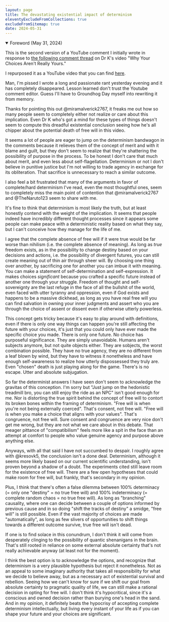```yaml
---
layout: page
title: The devastating existential impact of determinism
eleventyExcludeFromCollections: true
excludeFromSitemap: true
date: 2024-05-31
---
```


<details open="true">
  <summary>
    Foreword (May 31, 2024)
  </summary>

This is the second version of a YouTube comment I initially wrote in response to [the following comment thread](https://www.youtube.com/watch?v=u8H4_dz1_jY&lc=Ugwf13K3qoUqfjZc_CJ4AaABAg) on Dr K's video "Why Your Choices Aren't Really Yours."

I repurposed it as a YouTube video that you can find [here](https://youtu.be/zNDPuB64Ucs).

</details>

Man, I'm pissed I wrote a long and passionate rant yesterday evening and it has completely disappeared. Lesson learned don't trust the Youtube comment editor. Guess I'll have to Groundhog Day myself into rewriting it from memory.

Thanks for pointing this out @miramalverick2767, it freaks me out how so many people seem to completely either not realize or care about this implication. Even Dr K who's got a mind for these types of things doesn't seem to compute this dreadful existential conclusion seeing how he's all chipper about the potential death of free will in this video.

It seems a lot of people are eager to jump on the determinism bandwagon in the comments because it relieves them of the concept of merit and with it blame and guilt, but they don't seem to realize that they're shattering the possibility of purpose in the process. To be honest I don't care that much about merit, and even less about self-flagellation. Determinism or not I don't believe in punitive justice but I'm not willing to trade agency in exchange for its obliteration. That sacrifice is unnecessary to reach a similar outcome.

I also feel a bit frustrated that many of the arguments in favor of complete/hard determinism I've read, even the most thoughtful ones, seem to completely miss the main point of contention that @miramalverick2767 and @TheNaruto123 seem to share with me.

It's fine to think that determinism is most likely the truth, but at least honestly contend with the weight of the implication. It seems that people indeed have incredibly different thought processes since it appears some people can make peace with a deterministic reality based on what they say, but I can't conceive how they manage for the life of me.

I agree that the complete absence of free will if it were true would be far worse than nihilism (i.e. the complete absence of meaning). As long as *true* freedom exists, as in the possibility to change destiny based on your decisions and actions, i.e. the possibility of divergent futures, you can still create meaning out of thin air through sheer will. By choosing one thing over another, by sacrificing one for another you can imbue it with meaning. You can make a statement of self-determination and self-expression. It makes choices *significant* because you crafted a specific future instead of another one through your struggle. Freedom of thought and self-sovereignty are the last refuge in the face of all the bullshit of the world, even faced with utter tyranny and oppression, even if God exists and happens to be a massive dickhead, as long as you have real free will you can find salvation in owning your inner judgments and assert who you are through the choice of assent or dissent even if otherwise utterly powerless.

This concept gets tricky because it's easy to play around with definitions, even if there is only one way things can happen you're still affecting the future with your choices, it's just that you could only have ever made the specific choice you made. There is only one future. No choice has purposeful significance. They are simply unavoidable. Humans aren't subjects anymore, but not quite objects either. They are sobjects, the worst combination possible. They have no true agency, they are no different from a leaf blown by wind, but they have to witness it nonetheless and have enough self-awareness to realize how utterly dispossessed they truly are. Even "chosen" death is just playing along for the game. There's is no escape. Utter and absolute subjugation.

So far the determinist answers I have seen don't seem to acknowledge the gravitas of this conception. I'm sorry but "Just jump on the hedonistic treadmill bro, you can still enjoy the ride as an NPC" isn't good enough for me. Nor is distorting the true spirit behind the concept of free will to contort its broken bones within the framing of determinism. "Free will is when you're not being externally coerced". That's consent, not free will. "Free will is when you make a choice that aligns with your values". That's congruence, not free will. Sure consent and congruence are very nice don't get me wrong, but they are not what we care about in this debate. That meager pittance of "compatibilism" feels more like a spit in the face than an attempt at comfort to people who value genuine agency and purpose above anything else.

Anyways, with all that said I have not succumbed to despair. I roughly agree with @kresovk5, the conclusion isn't a done deal. Determinism, although it seems more likely based on our current scientific understanding, isn't proven beyond a shadow of a doubt. The experiments cited still leave room for the existence of free will. There are a few open hypotheses that could make room for free will, but frankly, that's secondary in my opinion.

Plus, I think that there's often a false dilemma between 100% determinacy (= only one "destiny" = no true free will) and 100% indeterminacy (= complete random chaos = no true free will). As long as "branching" causality, where one can decide between a couple of options informed by previous cause and in so doing "shift the tracks of destiny" a smidge, "free will" is still possible. Even if the vast majority of choices are made "automatically", as long as few slivers of opportunities to shift things towards a different outcome survive, true free will isn't dead.

If one is to find solace in this conundrum, I don't think it will come from desperately clinging to the possibility of quantic shenanigans in the brain. That's still rooted in reliance on some external absolute certainty that's not really achievable anyway (at least not for the moment).

I think the best option is to acknowledge the options, and recognize that determinism is a very plausible hypothesis but reject it nonetheless. Not as an appeal to some imaginary authority that takes all responsibility for what we decide to believe away, but as a necessary act of existential survival and rebellion. Seeing how we can't know for sure if we shift our goal from absolute certainty to pragmatic quality of life, we can still make a rational decision in opting for free will. I don't think it's hypocritical, since it's a conscious and owned decision rather than burying one's head in the sand. And in my opinion, it definitely beats the hypocrisy of accepting complete determinism intellectually, but living every instant of your life as if you can shape your future and your choices are significant.
